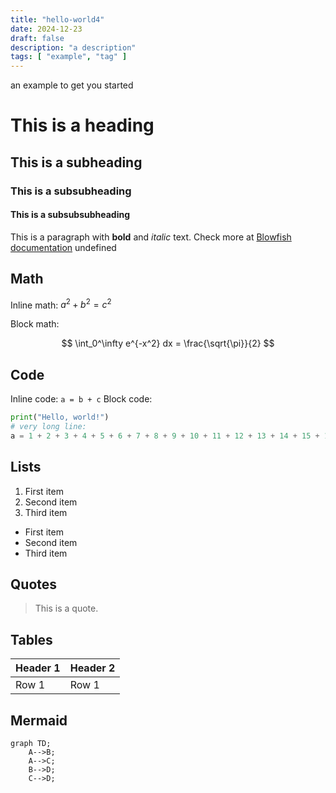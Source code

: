 ```yaml
---
title: "hello-world4"
date: 2024-12-23
draft: false
description: "a description"
tags: [ "example", "tag" ]
---
```


an example to get you started

# This is a heading

## This is a subheading

### This is a subsubheading

#### This is a subsubsubheading

This is a paragraph with **bold** and *italic* text.
Check more at [Blowfish documentation](https://blowfish.page/)
undefined

## Math

Inline math: $a^2 + b^2 = c^2$

Block math:

$$
\int_0^\infty e^{-x^2} dx = \frac{\sqrt{\pi}}{2}
$$

## Code

Inline code: `a = b + c`
Block code:

```python
print("Hello, world!")
# very long line:
a = 1 + 2 + 3 + 4 + 5 + 6 + 7 + 8 + 9 + 10 + 11 + 12 + 13 + 14 + 15 + 16 + 17 + 18 + 19 + 20 + 21
```

## Lists

1. First item
2. Second item
3. Third item

- First item
- Second item
- Third item

## Quotes

> This is a quote.

## Tables

| Header 1 | Header 2 |
|----------|----------|
| Row 1    | Row 1    |

## Mermaid

```mermaid
graph TD;
    A-->B;
    A-->C;
    B-->D;
    C-->D;
```
